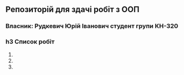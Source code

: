 ## Репозиторій для здачі робіт з ООП
### Власник: Рудкевич Юрій Іванович студент групи КН-320
### h3 Cписок робіт
1.
2.
3.